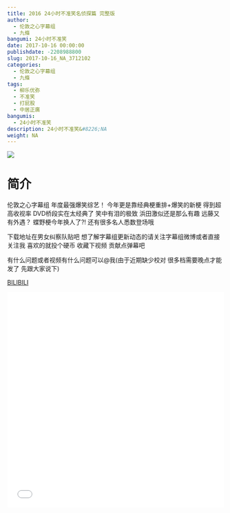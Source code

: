 ```yaml
---
title: 2016 24小时不准笑名侦探篇 完整版
author: 
  - 伦敦之心字幕组
  - 九條
bangumi: 24小时不准笑
date: 2017-10-16 00:00:00
publishdate: -2208988800
slug: 2017-10-16_NA_3712102
categories: 
  - 伦敦之心字幕组
  - 九條
tags: 
  - 柳乐优弥
  - 不准笑
  - 打屁股
  - 中居正廣
bangumis: 
  - 24小时不准笑
description: 24小时不准笑&#8226;NA
weight: NA
---
```


![](https://i.imgur.com/dJg0C6R.jpg)

# 简介  
伦敦之心字幕组 年度最强爆笑综艺！ 今年更是靠经典梗重排+爆笑的新梗 得到超高收视率 DVD桥段实在太经典了 笑中有泪的极致 浜田激似还是那么有趣 远藤又有外遇？ 蝶野梗今年换人了?!  还有很多名人悉数登场哦 


下载地址在男女纠察队贴吧 想了解字幕组更新动态的请关注字幕组微博或者直接关注我 喜欢的就投个硬币 收藏下视频 贡献点弹幕吧


有什么问题或者视频有什么问题可以@我(由于近期缺少校对 很多档需要晚点才能发了 先跟大家说下)

  [BILIBILI](https://www.bilibili.com/video/av3712102/)


<div class="vcontainer">  <iframe class='video' src="//www.bilibili.com/blackboard/player.html?aid=3712102" width="100%" height="500" frameborder="0" allowfullscreen="allowfullscreen"></iframe></div>
